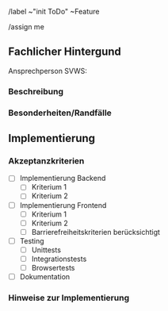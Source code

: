 <!-- Ggf. anpassen und/oder weitere hinzufügen. -->
/label ~"init ToDo" ~Feature

<!-- Ggf. anpassen und/oder weitere hinzufügen. -->
/assign me

## Fachlicher Hintergund
 
Ansprechperson SVWS: <!-- Bitte eintragen. -->

### Beschreibung
<!-- Fachliche Beschreibung des gewünschten Features:
* Zusammenfassung und Hintergrund
* Ansicht/Pfad/Funktion in SVWS-Server
* Ansicht/Pfad/Funktion in SCHILD2 -->

### Besonderheiten/Randfälle
<!-- Weitere fachliche Hinweise:
* Zu berücksichtigende Randfälle
* Abhängigkeiten zu anderen Features -->

## Implementierung

### Akzeptanzkriterien
<!-- Kriterien, die erfüllt sein müssen, damit das Feature als abgeschlossen gilt. -->

- [ ] Implementierung Backend
  - [ ] Kriterium 1
  - [ ] Kriterium 2
- [ ] Implementierung Frontend
  - [ ] Kriterium 1
  - [ ] Kriterium 2
  - [ ] Barrierefreiheitskriterien berücksichtigt
- [ ] Testing
  - [ ] Unittests
  - [ ] Integrationstests
  - [ ] Browsertests
- [ ] Dokumentation

### Hinweise zur Implementierung
<!-- Ideen und Hinweise, wie das Feature technisch umgesetzt werden könnte. -->
